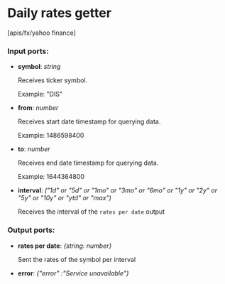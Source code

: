 # Daily rates getter

[apis/fx/yahoo finance]

### Input ports:

* __symbol__: _string_

    Receives ticker symbol.
    
    Example:
    "DIS"



* __from__: _number_

    Receives start date timestamp for querying data.
    
    Example:
    1486598400



* __to__: _number_

    Receives end date timestamp for querying data.
    
    Example:
    1644364800



* __interval__: _("1d" or "5d" or "1mo" or "3mo" or "6mo" or "1y" or "2y" or "5y" or "10y" or "ytd" or "max")_

    Receives the interval of the `rates per date` output



### Output ports:

* __rates per date__: _{string: number}_

    Sent the rates of the symbol per interval



* __error__: _{"error" :"Service unavailable"}_



